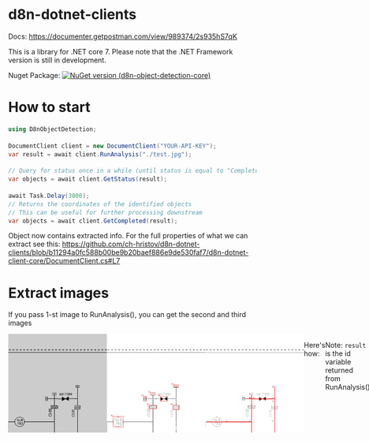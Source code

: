 # d8n-dotnet-clients

Docs: https://documenter.getpostman.com/view/989374/2s935hS7qK

This is a library for .NET core 7. Please note that the .NET Framework version is still in development.

Nuget Package:
[![NuGet version (d8n-object-detection-core)](https://img.shields.io/nuget/v/d8n-object-detection-core.svg?style=flat-square)](https://www.nuget.org/packages/d8n-object-detection-core/)

# How to start

```csharp
using D8nObjectDetection;

DocumentClient client = new DocumentClient("YOUR-API-KEY");
var result = await client.RunAnalysis("./test.jpg");

// Query for status once in a while (until status is equal to "Completed")
var objects = await client.GetStatus(result);

await Task.Delay(3000);
// Returns the coordinates of the identified objects
// This can be useful for further processing downstream
var objects = await client.GetCompleted(result);
```
Object now contains extracted info. For the full properties of what we can extract see this:
 https://github.com/ch-hristov/d8n-dotnet-clients/blob/b11294a0fc588b00be9b20baef886e9de530faf7/d8n-dotnet-client-core/DocumentClient.cs#L7

# Extract images

If you pass 1-st image to RunAnalysis(), you can get the second and third images
<div style="display:flex; flex-direction:row;">
<img src="./d8n-dotnet-example/test.jpg" width=200 height=200/>
<img src="./d8n-dotnet-example/result.png" width=200 height=200/>
<img src="./d8n-dotnet-example/line.png" width=200 height=200/>

Here's how:
 
```csharp
var symbolImage = await client.GetSymbols(result);
symbolImage.Save("./data.png");
 
var lineImage = await client.GetLines(result);
symbolImage.Save("./line.png");
```
Note: `result` is the id variable returned from RunAnalysis()

# Limits
 1. Image size: 10MB
 2. Limits to number of requests apply.
